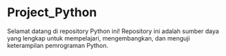 # Project_Python
Selamat datang di repository Python ini! Repository ini adalah sumber daya yang lengkap untuk mempelajari, mengembangkan, dan menguji keterampilan pemrograman Python.
